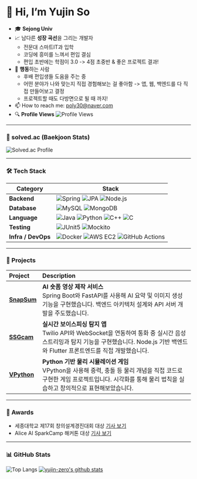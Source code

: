# 👋 Hi, I’m Yujin So

- 🎓 **Sejong Univ**
- 📈 남다른 **성장 곡선**을 그리는 개발자  
  - 전문대 스마트IT과 입학 
  - 코딩에 흥미를 느껴서 편입 결심
  - 편입 초반에는 학점이 3.0 -> 4점 초중반 & 좋은 프로젝트 결과!
- 👀 **행동**하는 사람  
  - 후배 편입생들 도움을 주는 중
  - 어떤 분야가 나와 맞는지 직접 경험해보는 걸 좋아함 -> 앱, 웹, 백엔드를 다 직접 만들어보고 결정
  - 프로젝트할 때도 다방면으로 될 때 까지!
- 📫 How to reach me: poly30@naver.com
- 🔍 **Profile Views** ![Profile Views](https://komarev.com/ghpvc/?username=yujin-zero&color=blueviolet)

---

### 🌟 solved.ac (Baekjoon Stats)
![Solved.ac Profile](http://mazassumnida.wtf/api/generate_badge?boj=poly30)

---

### 🛠 Tech Stack

| Category         | Stack |
|------------------|-------|
| **Backend**      | ![Spring](https://img.shields.io/badge/Spring-6DB33F?style=flat-square&logo=spring&logoColor=white) ![JPA](https://img.shields.io/badge/JPA-59666C?style=flat-square&logo=hibernate&logoColor=white) ![Node.js](https://img.shields.io/badge/Node.js-339933?style=flat-square&logo=node.js&logoColor=white) |
| **Database**     | ![MySQL](https://img.shields.io/badge/MySQL-4479A1?style=flat-square&logo=mysql&logoColor=white) ![MongoDB](https://img.shields.io/badge/MongoDB-47A248?style=flat-square&logo=mongodb&logoColor=white) |
| **Language**     | ![Java](https://img.shields.io/badge/Java-007396?style=flat-square&logo=java&logoColor=white) ![Python](https://img.shields.io/badge/Python-3776AB?style=flat-square&logo=python&logoColor=white) ![C++](https://img.shields.io/badge/C++-00599C?style=flat-square&logo=c%2B%2B&logoColor=white) ![C](https://img.shields.io/badge/C-A8B9CC?style=flat-square&logo=c&logoColor=white) |
| **Testing**      | ![JUnit5](https://img.shields.io/badge/JUnit5-25A162?style=flat-square&logo=java&logoColor=white) ![Mockito](https://img.shields.io/badge/Mockito-CA2130?style=flat-square&logo=java&logoColor=white) |
| **Infra / DevOps** | ![Docker](https://img.shields.io/badge/Docker-2496ED?style=flat-square&logo=docker&logoColor=white) ![AWS EC2](https://img.shields.io/badge/AWS_EC2-FF9900?style=flat-square&logo=amazon-aws&logoColor=white) ![GitHub Actions](https://img.shields.io/badge/GitHub_Actions-2088FF?style=flat-square&logo=githubactions&logoColor=white) |


---

### 🚀 Projects

| Project | Description |
|:--------|:------------|
| [**SnapSum**](https://github.com/Elice-AI-Spark-Camp/SnapSum-Back) | **AI 숏폼 영상 제작 서비스**<br>Spring Boot와 FastAPI를 사용해 AI 요약 및 이미지 생성 기능을 구현했습니다. 백엔드 아키텍처 설계와 API 서버 개발을 주도했습니다. |
| [**SSGcam**](https://github.com/yujin-zero/SSGcam) | **실시간 보이스피싱 탐지 앱**<br>Twilio API와 WebSocket을 연동하여 통화 중 실시간 음성 스트리밍과 탐지 기능을 구현했습니다. Node.js 기반 백엔드와 Flutter 프론트엔드를 직접 개발했습니다. |
| [**VPython**](https://github.com/yujin-zero/VPython) | **Python 기반 물리 시뮬레이션 게임**<br>VPython을 사용해 중력, 충돌 등 물리 개념을 직접 코드로 구현한 게임 프로젝트입니다. 시각화를 통해 물리 법칙을 실습하고 창의적으로 표현해보았습니다. |



---

### 🏅 Awards

- 세종대학교 제17회 창의설계경진대회 대상 [기사 보기](http://www.sejongpr.ac.kr/sejongnewspaperview.do?currentPage=7&searchField=&searchValue=&boardType=2&pkid=67665)
- Alice AI SparkCamp 해커톤 대상 [기사 보기](https://elice.io/ko/newsroom/ai-cloud-hackathon-winner)


---

### 📊 GitHub Stats

![Top Langs](https://github-readme-stats.vercel.app/api/top-langs/?username=yujin-zero&layout=compact&show_icons=true&show_owner=true&hide_title=true&hide=&langs_count=8)
[![yujin-zero's github stats](https://github-readme-stats.vercel.app/api?username=yujin-zero&hide=&hide_title=true&show_icons=true)](https://github.com/anuraghazra/github-readme-stats)



